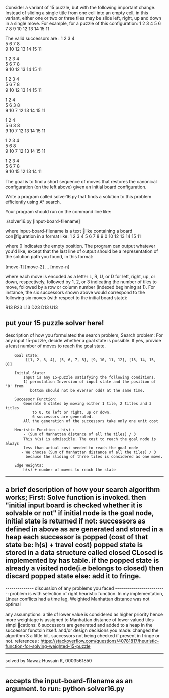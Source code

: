 Consider a variant of 15 puzzle, but with the following important change.
Instead of sliding a single title from one cell into an empty cell,
in this variant, either one or two or three tiles may be slide left, right, up
and down in a single move.
For example, for a puzzle of this configuration:
1  2  3  4
5  6  7  8
9  10    12
13 14 15 11

The valid successors are :
1  2  3  4  
5  6  7  8  
9     10 12
13 14 15 11

1  2  3  4  
5  6  7  8  
   9 10 12
13 14 15 11

1  2  3  4  
5  6  7  8  
9  10 12
13 14 15 11

1  2     4  
5  6  3  8  
9  10 7  12
13 14 15 11

1  2     4  
5  6  3  8  
9  10 7  12
13 14 15 11

1  2  3  4  
5  6     8  
9  10 7  12
13 14 15 11

1  2  3  4  
5  6  7  8  
9  10 15 12
13 14    11


The goal is to find a short sequence of moves that restores the canonical
configuration (on the left above) given an initial board configuration.

Write a program called solver16.py that finds a solution to this problem
efficiently using A* search.

Your program should run on the command line like:

./solver16.py [input-board-filename]

where input-board-filename is a text like containing a board configuration
in a format like:
1 2 3 4
5 6 7 8
9 0 10 12
13 14 15 11

where 0 indicates the empty position. The program can output whatever you'd
like, except that the last line of output should be a representation of the
solution path you found, in this format:

[move-1] [move-2] ... [move-n]

where each move is encoded as a letter L, R, U, or D for left,
right, up, or down, respectively, followed by 1, 2, or 3 indicating the
number of tiles to move, followed by a row or column number
(indexed beginning at 1). For instance, the six successors shown above would
correspond to the following six moves
(with respect to the initial board state):

R13 R23 L13 D23 D13 U13



 put your 15 puzzle solver here!
 ------------------------------------------------------------------------------
  description of how you formulated the search problem,
  Search problem:
        For any input 15-puzzle, decide whether a goal state is possible.
        If yes, provide a least number of moves to reach the goal state.

        Goal state:
             [[1, 2, 3, 4], [5, 6, 7, 8], [9, 10, 11, 12], [13, 14, 15, 0]]

        Initial State:
            Input is any 15-puzzle satisfying the following conditions.
            1) permutation Inversion of input state and the position of '0' from
               bottom should not be even(or odd) at the same time.

        Successor Function:
            Generate 6 states by moving either 1 tile, 2 titles and 3 titles
                to 0, to left or right, up or down.
                6 successors are generated.
            All the generation of the successors take only one unit cost

        Heuristic Function : h(s) :
            - (Sum of Manhattan distance of all the tiles) / 3
            This h(s) is admissible. The cost to reach the goal node is always
            less than actual cost needed to reach the goal node
           - We choose (Sum of Manhattan distance of all the tiles) / 3
             because the sliding of three tiles is considered as one move.

        Edge Weights:
            h(s) + number of moves to reach the state
  ------------------------------------------------------------------------------
  a brief description of how your search algorithm works;
            First: Solve function is invoked.
            then "initial input board is checked whether it is solvable or not"
            if initial node is the goal node, initial state is returned
            if not:
                successors as defined in above as are generated
                and stored in a heap
                each successor is popped (cost of that state be: h(s) + travel cost)
                popped state is stored in a data structure called closed
                                             CLosed is implemented by has table.
                    if the popped state is already a visited node(i.e belongs to closed)
                    then discard popped state
                    else:
                    add it to fringe.
  ------------------------------------------------------------------------------
  -------------- discussion of any problems you faced -------------------------:
    problem is with selection of right heuristic function.
    In my implementation,
    Linear conflicts had a time lag,
    Weighted Manhattan distance was not optimal

  any assumptions: a tile of lower value is considered as higher priority
                    hence more weightage is assigned to Manhattan distance
                    of lower valued tiles
  simplications: 6 successors are generated and added to a heap in
                 the successor functoin itself.
  and/or design decisions you made:
    changed the algorithm 3 a little bit.
    successors not being checked if present in fringe or not.
  references :
  https://stackoverflow.com/questions/40781817/heuristic-function-for-solving-weighted-15-puzzle

  ------------------------------------------------------------------------------
  solved by Nawaz Hussain K, 0003561850

  ------------------------------------------------------------------------------
  accepts the input-board-filename as an argument.
  to run:
  python solver16.py <filename>
  ------------------------------------------------------------------------------
